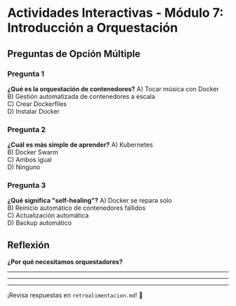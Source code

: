 # Actividades Interactivas - Módulo 7: Introducción a Orquestación

## Preguntas de Opción Múltiple

### Pregunta 1
**¿Qué es la orquestación de contenedores?**
A) Tocar música con Docker  
B) Gestión automatizada de contenedores a escala  
C) Crear Dockerfiles  
D) Instalar Docker

### Pregunta 2
**¿Cuál es más simple de aprender?**
A) Kubernetes  
B) Docker Swarm  
C) Ambos igual  
D) Ninguno

### Pregunta 3
**¿Qué significa "self-healing"?**
A) Docker se repara solo  
B) Reinicio automático de contenedores fallidos  
C) Actualización automática  
D) Backup automático

## Reflexión

**¿Por qué necesitamos orquestadores?**
_______________________________________________
_______________________________________________

---

¡Revisa respuestas en `retroalimentacion.md`! 🎉
